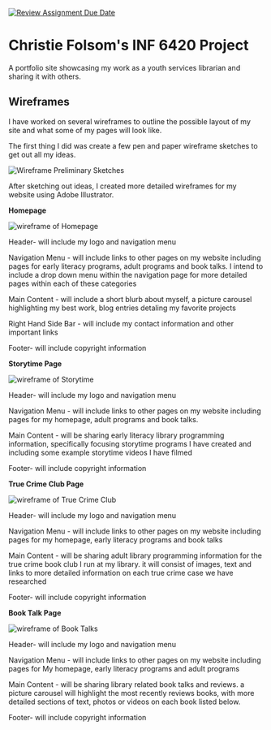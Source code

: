 [![Review Assignment Due Date](https://classroom.github.com/assets/deadline-readme-button-24ddc0f5d75046c5622901739e7c5dd533143b0c8e959d652212380cedb1ea36.svg)](https://classroom.github.com/a/cSGmFTKd)

# Christie Folsom's INF 6420 Project

A portfolio site showcasing my work as a youth services librarian and sharing it with others.

## Wireframes

I have worked on several wireframes to outline the possible layout of my site and what some of my pages will look like.

The first thing I did was create a few pen and paper wireframe sketches to get out all my ideas.

![Wireframe Preliminary Sketches](wireframes/preliminarysketch.png)

After sketching out ideas, I created more detailed wireframes for my website using Adobe Illustrator.

**Homepage**

![wireframe of Homepage](wireframes/homepage.png)

Header- will include my logo and navigation menu

Navigation Menu - will include links to other pages on my website including pages for early literacy programs, adult programs and book talks. I intend to include a drop down menu within the navigation page for more detailed pages within each of these categories

Main Content - will include a short blurb about myself, a picture carousel highlighting my best work, blog entries detaling my favorite projects

Right Hand Side Bar - will include my contact information and other important links

Footer- will include copyright information

**Storytime Page**

![wireframe of Storytime](wireframes/storytimethemes.png)

Header- will include my logo and navigation menu

Navigation Menu - will include links to other pages on my website including pages for my homepage, adult programs and book talks.

Main Content - will be sharing early literacy library programming information, specifically focusing storytime programs I have created and including some example storytime videos I have filmed

Footer- will include copyright information

**True Crime Club Page**

![wireframe of True Crime Club](wireframes/truecrime.png)

Header- will include my logo and navigation menu

Navigation Menu - will include links to other pages on my website including pages for my homepage, early literacy programs and book talks

Main Content - will be sharing adult library programming information for the true crime book club I run at my library. it will consist of images, text and links to more detailed information on each true crime case we have researched

Footer- will include copyright information

**Book Talk Page**

![wireframe of Book Talks](wireframes/booktalks.png)

Header- will include my logo and navigation menu

Navigation Menu - will include links to other pages on my website including pages for My homepage, early literacy programs and adult programs

Main Content - will be sharing library related book talks and reviews. a picture carousel will highlight the most recently reviews books, with more detailed sections of text, photos or videos on each book listed below.

Footer- will include copyright information
